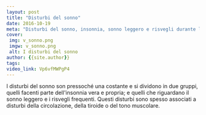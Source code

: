 ```yaml
---
layout: post
title: "Disturbi del sonno"
date: 2016-10-19
meta: "Disturbi del sonno, insonnia, sonno leggero e risvegli durante la notte"
cover:
 img: v_sonno.png
 imgw: v_sonno.png
 alt: I disturbi del sonno
author: {{site.author}}
tags:
video_link: Vp6vfMWPgP4
---
```

I disturbi del sonno son pressoché una costante e si dividono in due gruppi, quelli facenti parte dell'insonnia vera e propria; e quelli che riguardano il sonno leggero e i risvegli frequenti. Questi disturbi sono spesso associati a disturbi della circolazione, della tiroide o del tono muscolare.
